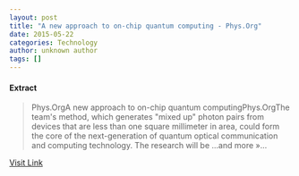 ```yaml
---
layout: post
title: "A new approach to on-chip quantum computing - Phys.Org"
date: 2015-05-22
categories: Technology
author: unknown author
tags: []
---
```





#### Extract
>Phys.OrgA new approach to on-chip quantum computingPhys.OrgThe team&#39;s method, which generates &quot;mixed up&quot; photon pairs from devices that are less than one square millimeter in area, could form the core of the next-generation of quantum optical communication and computing technology. The research will be&nbsp;...and more&nbsp;&raquo;...



[Visit Link](http://news.google.com/news/url?sa=t&fd=R&ct2=us&usg=AFQjCNFdRyRt7iTegdgLsZcoDWpG1D8VSw&clid=c3a7d30bb8a4878e06b80cf16b898331&cid=52778623315515&ei=vpsyVMjfAqPvwAGetoGICg&url=http://phys.org/news/2014-10-approach-on-chip-quantum.html)


